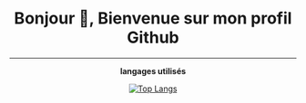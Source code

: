 <h1 align="center">Bonjour 👋, Bienvenue sur mon profil Github</h1>

---

<p align="center" ><b>langages utilisés</b></p>
<p align="center">
	<a href="https://github.com/anuraghazra/github-readme-stats">
		<img src="https://github-readme-stats.vercel.app/api/top-langs/?username=phoenixnoirdev&custom_title=Langages&layout=compact&theme=dark" alt="Top Langs" />
	</a>
</p>
